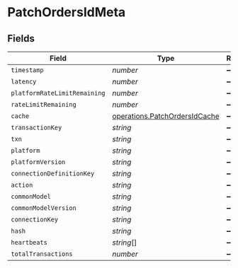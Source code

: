 # PatchOrdersIdMeta


## Fields

| Field                                                                          | Type                                                                           | Required                                                                       | Description                                                                    |
| ------------------------------------------------------------------------------ | ------------------------------------------------------------------------------ | ------------------------------------------------------------------------------ | ------------------------------------------------------------------------------ |
| `timestamp`                                                                    | *number*                                                                       | :heavy_minus_sign:                                                             | N/A                                                                            |
| `latency`                                                                      | *number*                                                                       | :heavy_minus_sign:                                                             | N/A                                                                            |
| `platformRateLimitRemaining`                                                   | *number*                                                                       | :heavy_minus_sign:                                                             | N/A                                                                            |
| `rateLimitRemaining`                                                           | *number*                                                                       | :heavy_minus_sign:                                                             | N/A                                                                            |
| `cache`                                                                        | [operations.PatchOrdersIdCache](../../models/operations/patchordersidcache.md) | :heavy_minus_sign:                                                             | N/A                                                                            |
| `transactionKey`                                                               | *string*                                                                       | :heavy_minus_sign:                                                             | N/A                                                                            |
| `txn`                                                                          | *string*                                                                       | :heavy_minus_sign:                                                             | N/A                                                                            |
| `platform`                                                                     | *string*                                                                       | :heavy_minus_sign:                                                             | N/A                                                                            |
| `platformVersion`                                                              | *string*                                                                       | :heavy_minus_sign:                                                             | N/A                                                                            |
| `connectionDefinitionKey`                                                      | *string*                                                                       | :heavy_minus_sign:                                                             | N/A                                                                            |
| `action`                                                                       | *string*                                                                       | :heavy_minus_sign:                                                             | N/A                                                                            |
| `commonModel`                                                                  | *string*                                                                       | :heavy_minus_sign:                                                             | N/A                                                                            |
| `commonModelVersion`                                                           | *string*                                                                       | :heavy_minus_sign:                                                             | N/A                                                                            |
| `connectionKey`                                                                | *string*                                                                       | :heavy_minus_sign:                                                             | N/A                                                                            |
| `hash`                                                                         | *string*                                                                       | :heavy_minus_sign:                                                             | N/A                                                                            |
| `heartbeats`                                                                   | *string*[]                                                                     | :heavy_minus_sign:                                                             | N/A                                                                            |
| `totalTransactions`                                                            | *number*                                                                       | :heavy_minus_sign:                                                             | N/A                                                                            |